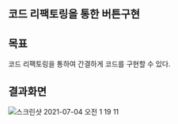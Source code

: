 코드 리팩토링을 통한 버튼구현
--

목표
--
코드 리팩토링을 통하여 간결하게 코드를 구현할 수 있다.

결과화면
--

![스크린샷 2021-07-04 오전 1 19 11](https://user-images.githubusercontent.com/74492426/124360784-9d5fac80-dc66-11eb-9c0a-4247b4ca29ab.png)
